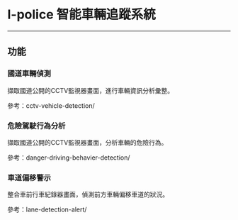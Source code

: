 # I-police 智能車輛追蹤系統

***

## 功能

### 國道車輛偵測
擷取國道公開的CCTV監視器畫面，進行車輛資訊分析彙整。

參考：cctv-vehicle-detection/

### 危險駕駛行為分析
擷取國道公開的CCTV監視器畫面，分析車輛的危險行為。

參考：danger-driving-behavier-detection/

### 車道偏移警示
整合車前行車紀錄器畫面，偵測前方車輛偏移車道的狀況。

參考：lane-detection-alert/
